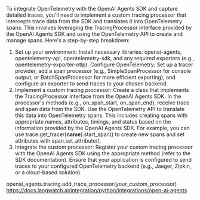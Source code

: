 To integrate OpenTelemetry with the OpenAI Agents SDK and capture detailed traces, you'll need to implement a custom tracing processor that intercepts trace data from the SDK and translates it into OpenTelemetry spans. This involves leveraging the TracingProcessor interface provided by the OpenAI Agents SDK and using the OpenTelemetry API to create and manage spans. 
Here's a step-by-step breakdown:
1. Set up your environment:
Install necessary libraries: openai-agents, opentelemetry-api, opentelemetry-sdk, and any required exporters (e.g., opentelemetry-exporter-otlp). 
Configure OpenTelemetry: Set up a tracer provider, add a span processor (e.g., SimpleSpanProcessor for console output, or BatchSpanProcessor for more efficient exporting), and configure an exporter to send traces to your chosen backend. 
2. Implement a custom tracing processor:
Create a class that implements the TracingProcessor interface from the OpenAI Agents SDK. 
In the processor's methods (e.g., on_span_start, on_span_end), receive trace and span data from the SDK. 
Use the OpenTelemetry API to translate this data into OpenTelemetry spans. This includes creating spans with appropriate names, attributes, timings, and status based on the information provided by the OpenAI Agents SDK. 
For example, you can use trace.get_tracer(__name__).start_span() to create new spans and set attributes with span.set_attribute(). 
3. Integrate the custom processor:
Register your custom tracing processor with the OpenAI Agents SDK using the appropriate method (refer to the SDK documentation). 
Ensure that your application is configured to send traces to your configured OpenTelemetry backend (e.g., Jaeger, Zipkin, or a cloud-based solution). 

openai_agents.tracing.add_trace_processor(your_custom_processor) https://docs.langwatch.ai/integration/python/integrations/open-ai-agents